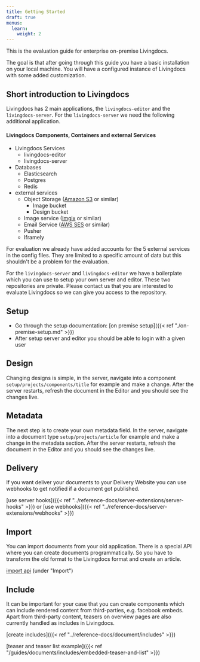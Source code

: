 ```yaml
---
title: Getting Started
draft: true
menus:
  learn:
    weight: 2
---
```


This is the evaluation guide for enterprise on-premise Livingdocs.

The goal is that after going through this guide you have a basic installation on your local machine. You will have a configured instance of Livingdocs with some added customization.

## Short introduction to Livingdocs
Livingdocs has 2 main applications, the `livingdocs-editor` and the `livingdocs-server`. For the `livingdocs-server` we need the following additional application.

#### Livingdocs Components, Containers and external Services
- Livingdocs Services
  - livingdocs-editor
  - livingdocs-server
- Databases
  - Elasticsearch
  - Postgres
  - Redis
- external services
  - Object Storage ([Amazon S3](https://aws.amazon.com/s3/) or similar)
    - Image bucket
    - Design bucket
  - Image service ([Imgix](https://www.imgix.com/) or similar)
  - Email Service ([AWS SES](https://aws.amazon.com/ses/) or similar)
  - Pusher
  - Iframely

For evaluation we already have added accounts for the 5 external services in the config files. They are limited to a specific amount of data but this shouldn't be a problem for the evaluation.

For the `livingdocs-server` and `livingdocs-editor` we have a boilerplate which you can use to setup your own server and editor. These two repositories are private. Please contact us that you are interested to evaluate Livingdocs so we can give you access to the repository.

## Setup
- Go through the setup documentation: [on premise setup]({{< ref "./on-premise-setup.md" >}})
- After setup server and editor you should be able to login with a given user

## Design
Changing designs is simple, in the server, navigate into a component `setup/projects/components/title` for example and make a change. After the server restarts, refresh the document in the Editor and you should see the changes live.

## Metadata
The next step is to create your own metadata field. In the server, navigate into a document type `setup/projects/article` for example and make a change in the metadata section. After the server restarts, refresh the document in the Editor and you should see the changes live.

## Delivery
If you want deliver your documents to your Delivery Website you can use webhooks to get notified if a document got published.

[use server hooks]({{< ref "../reference-docs/server-extensions/server-hooks" >}})
or
[use webhooks]({{< ref "../reference-docs/server-extensions/webhooks" >}})

## Import
You can import documents from your old application. There is a special API where you can create documents programmatically. So you have to transform the old format to the Livingdocs format and create an article.

[import api](https://edit.livingdocs.io/public-api) (under "Import")

## Include
It can be important for your case that you can create components which can include rendered content from third-parties, e.g. facebook embeds.
Apart from third-party content, teasers on overview pages are also currently handled as includes in Livingdocs.

[create includes]({{< ref "../reference-docs/document/includes" >}})

[teaser and teaser list example]({{< ref "/guides/documents/includes/embedded-teaser-and-list" >}})
